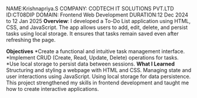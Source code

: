 NAME:Krishnapriya.S
COMPANY: CODTECH IT SOLUTIONS PVT.LTD
ID:CT08DIP
DOMAIN: Frontend Web Development
DURATION:12 Dec 2024 to 12 Jan 2025
**Overview**:
I developed a To-Do List application using HTML, CSS, and JavaScript. The app allows users to add, edit, delete, and persist tasks using local storage. It ensures that tasks remain saved even after refreshing the page.

**Objectives**
*Create a functional and intuitive task management interface.
*Implement CRUD (Create, Read, Update, Delete) operations for tasks.
*Use local storage to persist data between sessions.
**What I Learned**
Structuring and styling a webpage with HTML and CSS.
Managing state and user interactions using JavaScript.
Using local storage for data persistence.
This project strengthened my skills in frontend development and taught me how to create interactive applications.









